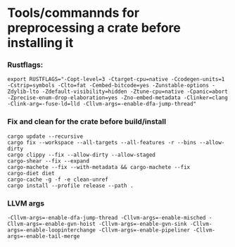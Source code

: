 # Tools/commannds for preprocessing a crate before installing it

### Rustflags:
```
export RUSTFLAGS="-Copt-level=3 -Ctarget-cpu=native -Ccodegen-units=1 -Cstrip=symbols -Clto=fat -Cembed-bitcode=yes -Zunstable-options -Zdylib-lto -Zdefault-visibility=hidden -Ztune-cpu=native -Cpanic=abort -Zprecise-enum-drop-elaboration=yes -Zno-embed-metadata -Clinker=clang -Clink-arg=-fuse-ld=lld -Cllvm-args=-enable-dfa-jump-thread"
```

### Fix and clean for the crate before build/install
```
cargo update --recursive
cargo fix --workspace --all-targets --all-features -r --bins --allow-dirty
cargo clippy --fix --allow-dirty --allow-staged
cargo-shear --fix --expand
cargo-machete --fix --with-metadata && cargo-machete --fix
cargo-diet diet
cargo-cache -g -f -e clean-unref
cargo install --profile release --path .
```

### LLVM args
```
-Cllvm-args=-enable-dfa-jump-thread -Cllvm-args=-enable-misched -Cllvm-args=-enable-gvn-hoist -Cllvm-args=-enable-gvn-sink -Cllvm-args=-enable-loopinterchange -Cllvm-args=-enable-pipeliner -Cllvm-args=-enable-tail-merge
```
